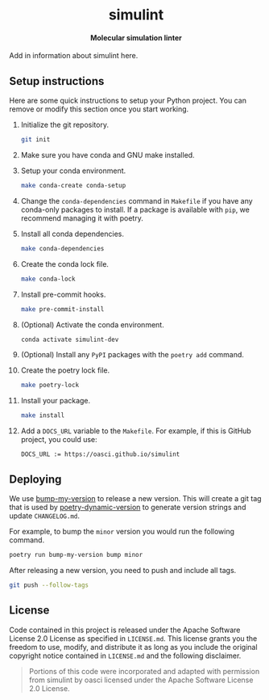 <h1 align="center">simulint</h1>

<h4 align="center">Molecular simulation linter</h4>

Add in information about simulint here.

## Setup instructions

Here are some quick instructions to setup your Python project.
You can remove or modify this section once you start working.

1.  Initialize the git repository.

    ```bash
    git init
    ```

1.  Make sure you have conda and GNU make installed.
1.  Setup your conda environment.

    ```bash
    make conda-create conda-setup
    ```

1.  Change the `conda-dependencies` command in `Makefile` if you have any conda-only packages to install.
    If a package is available with `pip`, we recommend managing it with poetry.

1.  Install all conda dependencies.

    ```bash
    make conda-dependencies
    ```

1.  Create the conda lock file.

    ```bash
    make conda-lock
    ```

1.  Install pre-commit hooks.

    ```bash
    make pre-commit-install
    ```

1.  (Optional) Activate the conda environment.

    ```bash
    conda activate simulint-dev
    ```

1.  (Optional) Install any `PyPI` packages with the `poetry add` command.

1.  Create the poetry lock file.

    ```bash
    make poetry-lock
    ```

1.  Install your package.

    ```bash
    make install
    ```

1.  Add a `DOCS_URL` variable to the `Makefile`.
    For example, if this is GitHub project, you could use:

    ```text
    DOCS_URL := https://oasci.github.io/simulint
    ```

## Deploying

We use [bump-my-version](https://github.com/callowayproject/bump-my-version) to release a new version.
This will create a git tag that is used by [poetry-dynamic-version](https://github.com/mtkennerly/poetry-dynamic-versioning) to generate version strings and update `CHANGELOG.md`.

For example, to bump the `minor` version you would run the following command.

```bash
poetry run bump-my-version bump minor
```

After releasing a new version, you need to push and include all tags.

```bash
git push --follow-tags
```

## License

Code contained in this project is released under the Apache Software License 2.0 License as specified in `LICENSE.md`.
This license grants you the freedom to use, modify, and distribute it as long as you include the original copyright notice contained in `LICENSE.md` and the following disclaimer.

> Portions of this code were incorporated and adapted with permission from simulint by oasci licensed under the Apache Software License 2.0 License.
